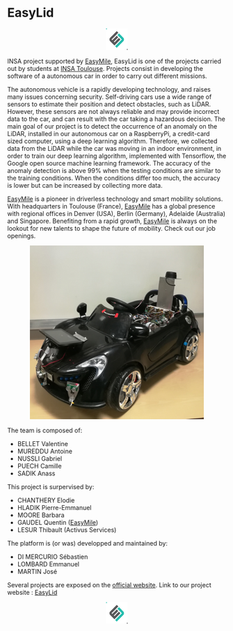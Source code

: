 
# EasyLid 
<p align="center"> <img src="images/dumb-logo.png" width="50" height="50" title="Logo Easylid"> </p>

INSA project supported by [EasyMile]( http://www.easymile.com/), EasyLid is one of the projects carried out by students at [INSA Toulouse](http://www.insa-toulouse.fr/fr/index.html). Projects consist in developing the software of a autonomous car in order to carry out different missions.

The autonomous vehicle is a rapidly developing technology, and raises many issues concerning security. Self-driving cars use a wide range of sensors to estimate their position and detect obstacles, such as LiDAR. However, these sensors are not always reliable and may provide incorrect data to the car, and can result with the car taking a hazardous decision. The main goal of our project is to detect the occurrence of an anomaly on the LiDAR, installed in our autonomous car on a RaspberryPi, a credit-card sized computer, using a deep learning algorithm. 
Therefore, we collected data from the LiDAR while the car was moving in an indoor environment, in order to train our deep learning algorithm, implemented with Tensorflow, the Google open source machine learning framework. The accuracy of the anomaly detection is above 99% when the testing conditions are similar to the training conditions. When the conditions differ too much, the accuracy is lower but can be increased by collecting more data. 

[EasyMile]( http://www.easymile.com/) is a pioneer in driverless technology and smart mobility solutions. With headquarters in Toulouse (France), [EasyMile]( http://www.easymile.com/) has a global presence with regional offices in Denver (USA), Berlin (Germany), Adelaide (Australia) and Singapore. Benefiting from a rapid growth, [EasyMile]( http://www.easymile.com/) is always on the lookout for new talents to shape the future of mobility. Check out our job openings. 

<p align="center"> <img src="images/IMG_20190117_102241.jpg" width="400" height="400" title="Photo of our car"> </p>

The team is composed of:

* BELLET Valentine
* MUREDDU Antoine
* NUSSLI Gabriel
* PUECH Camille 
* SADIK Anass

This project is surpervised by:

* CHANTHERY Elodie
* HLADIK Pierre-Emmanuel
* MOORE Barbara
* GAUDEL Quentin ([EasyMile]( http://www.easymile.com/))
* LESUR Thibault (Activus Services)

The platform is (or was) developped and maintained by:

* DI MERCURIO Sébastien
* LOMBARD Emmanuel
* MARTIN José

Several projects are exposed on the [official website](https://sites.google.com/site/projetsecinsa/). Link to our project website : [EasyLid](https://sites.google.com/site/projetsecinsa/projets-2018-2019/project-tokyo)

<p align="center"> <img src="images/dumb-logo.png" width="50" height="50" title="Logo Easylid"> </p>
